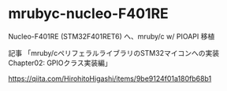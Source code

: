 # mrubyc-nucleo-F401RE
Nucleo-F401RE (STM32F401RET6) へ、mruby/c w/ PIOAPI 移植

記事 「mruby/cペリフェラルライブラリのSTM32マイコンへの実装 Chapter02: GPIOクラス実装編」

https://qiita.com/HirohitoHigashi/items/9be9124f01a180fb68b1
